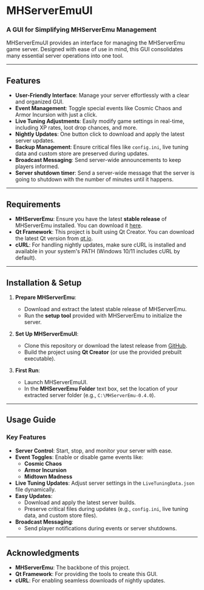 # **MHServerEmuUI**

### **A GUI for Simplifying MHServerEmu Management**

MHServerEmuUI provides an interface for managing the MHServerEmu game server. Designed with ease of use in mind, this GUI consolidates many essential server operations into one tool.

---

## **Features**
- **User-Friendly Interface**: Manage your server effortlessly with a clear and organized GUI.
- **Event Management**: Toggle special events like Cosmic Chaos and Armor Incursion with just a click.
- **Live Tuning Adjustments**: Easily modify game settings in real-time, including XP rates, loot drop chances, and more.
- **Nightly Updates**: One button click to download and apply the latest server updates.
- **Backup Management**: Ensure critical files like `config.ini`, live tuning data and custom store are preserved during updates.
- **Broadcast Messaging**: Send server-wide announcements to keep players informed.
- **Server shutdown timer**: Send a server-wide message that the server is going to shutdown with the number of minutes until it happens.

---

## **Requirements**
- **MHServerEmu**: Ensure you have the latest **stable release** of MHServerEmu installed. You can download it [here](https://github.com/Crypto137/MHServerEmu).
- **Qt Framework**: This project is built using Qt Creator. You can download the latest Qt version from [qt.io](https://www.qt.io/).
- **cURL**: For handling nightly updates, make sure cURL is installed and available in your system's PATH (Windows 10/11 includes cURL by default).

---

## **Installation & Setup**
1. **Prepare MHServerEmu**:
   - Download and extract the latest stable release of MHServerEmu.
   - Run the **setup tool** provided with MHServerEmu to initialize the server.

2. **Set Up MHServerEmuUI**:
   - Clone this repository or download the latest release from [GitHub](https://github.com/Pyrox37/MHServerEmuUI/releases).
   - Build the project using **Qt Creator** (or use the provided prebuilt executable).

3. **First Run**:
   - Launch MHServerEmuUI.
   - In the **MHServerEmu Folder** text box, set the location of your extracted server folder (e.g., `C:\MHServerEmu-0.4.0`).

---

## **Usage Guide**
### **Key Features**
- **Server Control**: Start, stop, and monitor your server with ease.
- **Event Toggles**: Enable or disable game events like:
  - **Cosmic Chaos**
  - **Armor Incursion**
  - **Midtown Madness**
- **Live Tuning Updates**: Adjust server settings in the `LiveTuningData.json` file dynamically.
- **Easy Updates**:
  - Download and apply the latest server builds.
  - Preserve critical files during updates (e.g., `config.ini`, live tuning data, and custom store files).
- **Broadcast Messaging**:
  - Send player notifications during events or server shutdowns.

---

## **Acknowledgments**
- **MHServerEmu**: The backbone of this project.
- **Qt Framework**: For providing the tools to create this GUI.
- **cURL**: For enabling seamless downloads of nightly updates.
